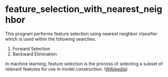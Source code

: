 # feature_selection_with_nearest_neighbor

This program performs feature selection using nearest neighbor classifier which is used within the following searches.

1) Forward Selection
2) Backward Elimination

In machine learning, feature selection is the process of selecting a subset of relevant features for use in model construction. ([Wikipedia](https://en.wikipedia.org/wiki/Feature_selection))